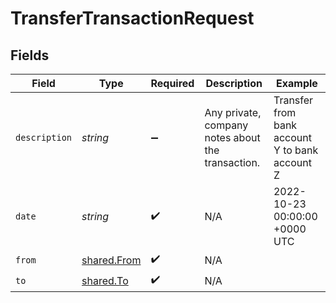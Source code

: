 # TransferTransactionRequest


## Fields

| Field                                             | Type                                              | Required                                          | Description                                       | Example                                           |
| ------------------------------------------------- | ------------------------------------------------- | ------------------------------------------------- | ------------------------------------------------- | ------------------------------------------------- |
| `description`                                     | *string*                                          | :heavy_minus_sign:                                | Any private, company notes about the transaction. | Transfer from bank account Y to bank account Z    |
| `date`                                            | *string*                                          | :heavy_check_mark:                                | N/A                                               | 2022-10-23 00:00:00 +0000 UTC                     |
| `from`                                            | [shared.From](../../../sdk/models/shared/from.md) | :heavy_check_mark:                                | N/A                                               |                                                   |
| `to`                                              | [shared.To](../../../sdk/models/shared/to.md)     | :heavy_check_mark:                                | N/A                                               |                                                   |
